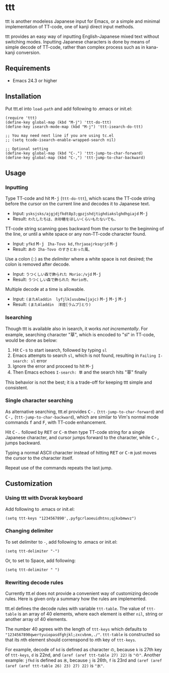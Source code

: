 # ttt

ttt is another modeless Japanese input for Emacs, or a simple and
minimal implementation of TT-code, one of kanji direct input
methods.

ttt provides an easy way of inputting English-Japanese mixed text
without switching modes. Inputting Japanese characters is done by
means of simple decode of TT-code, rather than complex process such
as in kana-kanji conversion.

## Requirements

* Emacs 24.3 or higher

## Installation

Put ttt.el into `load-path` and add following to .emacs or init.el:

```emacs-lisp
(require 'ttt)
(define-key global-map (kbd "M-j") 'ttt-do-ttt)
(define-key isearch-mode-map (kbd "M-j") 'ttt-isearch-do-ttt)

;; You may need next line if you are using tc.el
;; (setq tcode-isearch-enable-wrapped-search nil)

;; Optional setting
(define-key global-map (kbd "C-.") 'ttt-jump-to-char-forward)
(define-key global-map (kbd "C-,") 'ttt-jump-to-char-backward)
```

## Usage

### Inputting

Type TT-code and hit <kbd>M-j</kbd> (`ttt-do-ttt`),
which scans the TT-code string before the cursor on the current line
and decodes it to Japanese text.

* Input:
  `ysksjsks/ajgjdjfkdt8p3;gpzjshdjtighdiakslghdhgiajd` <kbd>M-j</kbd>
* Result:
  `わたしたちは、氷砂糖をほしいくらいもたないでも、`

TT-code string scanning goes backward from the cursor
to the beginning of the line,
or until a white space or any non-TT-code character found.

* Input:
  `yfkd` <kbd>M-j</kbd> ` Iha-Tovo kd,fhrjaoajrksqrjd` <kbd>M-j</kbd>
* Result:
  `あの Iha-Tovo のすきとおった風、`

Use a colon (`:`) as the *delimiter* where a white space is not desired;
the colon is removed after decode.

* Input:
  `うつくしい森で飾られた Morio:/vjd` <kbd>M-j</kbd>
* Result:
  `うつくしい森で飾られた Morio市、`

Multiple decode at a time is allowable.

* Input:
  `(またAladdin  lyfjlk[usubmw]jajc)` <kbd>M-j</kbd> <kbd>M-j</kbd> <kbd>M-j</kbd>
* Result:
  `(またAladdin  洋燈[ラムプ]とり)`

### Isearching

Though ttt is available also in isearch, it works *not incrementally*.
For example, searching character "草", which is encoded to "sl" in TT-code,
would be done as below:

1. Hit <kbd>C-s</kbd> to start isearch, followed by typing `sl`
1. Emacs attempts to search `sl`, which is not found,
   resulting in `Failing I-search: sl` error
1. Ignore the error and proceed to hit <kbd>M-j</kbd>
1. Then Emacs echoes `I-search: 草` and the search hits "草" finally

This behavior is not the best;
it is a trade-off for keeping ttt simple and consistent.

### Single character searching

As alternative searching, ttt.el provides
<kbd>C-.</kbd> (`ttt-jump-to-char-forward`)
and <kbd>C-,</kbd> (`ttt-jump-to-char-backward`),
which are similar to Vim's normal mode commands <kbd>f</kbd> and <kbd>F</kbd>,
with TT-code enhancement.

Hit <kbd>C-.</kbd> followd by  <kbd>RET</kbd> or <kbd>C-m</kbd>
then type TT-code string for a single Japanese character,
and cursor jumps forward to the character,
while <kbd>C-,</kbd> jumps backward.

Typing a normal ASCII character
instead of hitting <kbd>RET</kbd> or <kbd>C-m</kbd>
just moves the cursor to the character itself.

Repeat use of the commands repeats the last jump.

## Customization

### Using ttt with Dvorak keyboard

Add following to .emacs or init.el:

``` emacs-lisp
(setq ttt-keys "1234567890',.pyfgcrlaoeuidhtns;qjkxbmwvz")
```

### Changing delimiter

To set delimiter to `-`, add following to .emacs or init.el:

``` emacs-lisp
(setq ttt-delimiter "-")
```

Or, to set to Space, add following:

``` emacs-lisp
(setq ttt-delimiter " ")
```

### Rewriting decode rules

Currently ttt.el does not provide a convenient way of customizing decode rules.
Here is given only a summary how the rules are implemented.

ttt.el defines the decode rules with variable `ttt-table`.
The value of `ttt-table` is an array of 40 elements,
where each element is either `nil`, string or another array of 40 elements.

The number 40 agrees with the length of `ttt-keys`
which defaults to `"1234567890qwertyuiopasdfghjkl;zxcvbnm,./"`.
`ttt-table` is constructed so that
its *n*th element should correnspond to *n*th key of `ttt-keys`.

For example, decode of `kd` is defined as character `の`,
because `k` is 27th key of `ttt-keys`, `d` is 22nd,
and `(aref (aref ttt-table 27) 22)` is `"の"`.
Another example: `jfkd` is defined as `氷`,
because `j` is 26th, `f` is 23rd and
`(aref (aref (aref (aref ttt-table 26) 23) 27) 22)` is `"氷"`.
